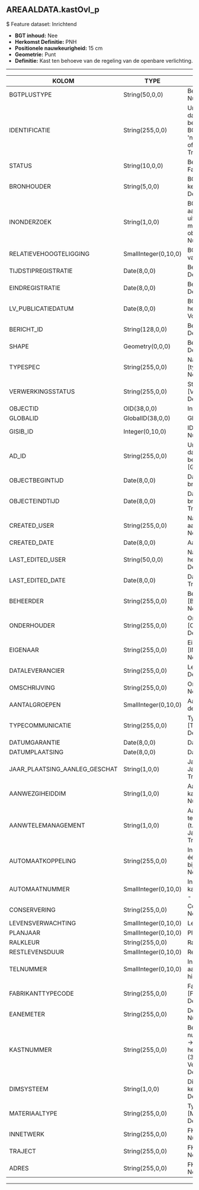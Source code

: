 ## AREAALDATA.kastOvl_p

$ Feature dataset: Inrichtend

* __BGT inhoud:__ Nee
* __Herkomst Definitie:__ PNH
* __Positionele nauwkeurigheid:__ 15 cm
* __Geometrie:__ Punt
* __Definitie:__ Kast ten behoeve van de regeling van de openbare verlichting.


***

|KOLOM                             |TYPE          	   |DEFINITIE|
|------                            |----          	   |-----    |
|BGTPLUSTYPE                       |String(50,0,0)     |Beschrijving - keuzelijst [typeKST] Nullable: False Default: None|
|IDENTIFICATIE                     |String(255,0,0)    |Uniek identificatienummer voor het object dat onveranderlijk is zolang het object bestaat: bevat indien van toepassing BGT/IMKL ID in format 'nl.imgeo/imkl.bronhouderscode.LokaalID' of anders: '00000'.LokaalID - Nullable: True Default: None|
|STATUS                            |String(10,0,0)     |Beschrijving - keuzelijst [status] Nullable: False Default: :bestaand|
|BRONHOUDER                        |String(5,0,0)      |BGT, De bronhoudercode van het object, keuzelijst [bronhouder] - Nullable: False Default: None|
|INONDERZOEK                       |String(1,0,0)      |BGT, Een aanduiding waarmee wordt aangegeven dat een onderzoek wordt uitgevoerd naar de juistheid van een of meer gegevens van het betreffende object: Ja/Nee, keuzelijst [jaNee] Nullable: False Default: N|
|RELATIEVEHOOGTELIGGING            |SmallInteger(0,10,0)|BGT, Aanduiding voor de relatieve hoogte van het object - Nullable: False Default: 0|
|TIJDSTIPREGISTRATIE               |Date(8,0,0)        |Beschrijving - keuzelijst [] Nullable: True Default: None|
|EINDREGISTRATIE                   |Date(8,0,0)        |Beschrijving - keuzelijst [] Nullable: True Default: None|
|LV_PUBLICATIEDATUM                |Date(8,0,0)        |BGT, Tijdstip waarop deze instantie van het object is opgenomen in de Landelijke Voorziening - Nullable: True|
|BERICHT_ID                        |String(128,0,0)    |Beschrijving - keuzelijst [] Nullable: True Default: None|
|SHAPE                             |Geometry(0,0,0)    |Beschrijving: - keuzelijst [] Nullable: True Default: None|
|TYPESPEC                            |String(255,0,0)    |Nadere typering van het object, keuzelijst [typeSpecKST] - Nullable: True Default: None|
|VERWERKINGSSTATUS                   |String(255,0,0)    |Status van de gegevens, keuzelijst [VERWERKINGSSTATUS] - Nullable: False Default: Nieuw|
|OBJECTID                            |OID(38,0,0)        |Interne ID ArcGIS - Nullable: False|
|GLOBALID                            |GlobalID(38,0,0)   |Global Unique Identifier - Nullable: False|
|GISIB_ID                            |Integer(0,10,0)    |ID beheer openbare ruimte (GISIB) - Nullable: True|
|AD_ID                               |String(255,0,0)    |Uniek identificatienummer voor het object dat onveranderlijk is zolang het object bestaat in Areaaldata: in format 'AD.[GUID]' - Nullable: False Default: None|
|OBJECTBEGINTIJD                     |Date(8,0,0)        |Datum waarop het object bij de bronhouder is ontstaan - Nullable: True|
|OBJECTEINDTIJD                      |Date(8,0,0)        |Datum waarop het object bij de bronhouder niet meer geldig is - Nullable: True|
|CREATED_USER                        |String(255,0,0)    |Naam van gebruiker die de rij heeft aangemaakt - Nullable: True Default: None|
|CREATED_DATE                        |Date(8,0,0)        |Aanmaakdatum - Nullable: True|
|LAST_EDITED_USER                    |String(50,0,0)     |Naam van gebruiker die de laatste mutatie heeft doorgevoerd - Nullable: True Default: None|
|LAST_EDITED_DATE                    |Date(8,0,0)        |Datum van de laatste mutatie - Nullable: True|
|BEHEERDER                           |String(255,0,0)    |Beheerder van het object, keuzelijst [BEHEERDER] - Nullable: True Default: None|
|ONDERHOUDER                         |String(255,0,0)    |Onderhouder van het object, keuzelijst [ONDERHOUDER] - Nullable: True Default: None|
|EIGENAAR                            |String(255,0,0)    |Eigenaar van het object, keuzelijst [INSTANTIE] - Nullable: True Default: None| 
|DATALEVERANCIER                     |String(255,0,0)    |Leverancier van de data - Nullable: True Default: None|
|OMSCHRIJVING                        |String(255,0,0)     |Omschrijving - Nullable: True Default: None|
|AANTALGROEPEN                       |SmallInteger(0,10,0)|Aantal elektriciteitsgroepen aanwezig in de kast - Nullable: True|
|TYPECOMMUNICATIE                    |String(255,0,0)     |Type Communicatie, keuzelijst [TYPE_COMMUNICATIE] - Nullable: True Default: None|
|DATUMGARANTIE                       |Date(8,0,0)         |Datum garantie - Nullable: True|
|DATUMPLAATSING                      |Date(8,0,0)         |Datum plaatsing - Nullable: True|
|JAAR_PLAATSING_AANLEG_GESCHAT       |String(1,0,0)       |Jaar plaatsing of aanleg is geschat: : Ja/Nee - keuzelijst [jaNee] - Nullable: True Default: N|
|AANWEZGIHEIDDIM                     |String(1,0,0)       |Aanwezigheid van een diminstallatie in de kast: Ja/Nee - keuzelijst [jaNee] - Nullable: True Default: N|
|AANWTELEMANAGEMENT                  |String(1,0,0)       |Aanwezigheid van een telemanagementvoorziening in de kast (t.b.v. het op afstand kunnen instellen): Ja/Nee - keuzelijst [jaNee] - Nullable: True Default: N|
|AUTOMAATKOPPELING                   |String(255,0,0)     |Indicatie of de automaat gekoppeld is aan één of meer andere automaten (met name bij LED-kasten) - Nullable: True Default: None|
|AUTOMAATNUMMER                      |SmallInteger(0,10,0)|Indien een automatenkoppeling: kastnummer van de gekoppelde automaat - Nullable: True Default: None|
|CONSERVERING                        |String(255,0,0)     |Conservering - Nullable: True Default: None|
|LEVENSVERWACHTING                   |SmallInteger(0,10,0)|Levensverwachting - Nullable: True|
|PLANJAAR                            |SmallInteger(0,10,0)|Planjaar - Nullable: True|
|RALKLEUR                            |String(255,0,0)     |Ralkleur - Nullable: True Default: None|
|RESTLEVENSDUUR                      |SmallInteger(0,10,0)|Restlevensduur - Nullable: True|
|TELNUMMER                           |SmallInteger(0,10,0)|Indien een telemanagementvoorziening aanwezig is: wat is het telefoonnummer hiervan - Nullable: True|
|FABRIKANTTYPECODE                   |String(255,0,0)     |Fabrikanttypecode, keuzelijst [FABRIKANT_TYPECODE] - Nullable: True Default: None|
|EANEMETER                           |String(255,0,0)     |De EAN-code vermeld op de meter - Nullable: True Default: None|
|KASTNUMMER                          |String(255,0,0)     |Bestaande uit 6 cijfers: de eerste drie het nummerdeel van het wegnummer (N201 -> 201), de laatste drie het nummer van het dichtstbijzijnde hectometerpaaltje (38,1 -> 381) = Installatienummer (zie Verlichtingsinstallatie) - Nullable: True Default: None|
|DIMSYSTEEM                          |String(1,0,0)       |Dimsysteem: Ja/Nee/Onbekend, keuzelijst [jaNeeOnbekend] Nullable: True Default: O|
|MATERIAALTYPE                       |String(255,0,0)     |Type materiaal, keuzelijst [MATERIAALTYPE] - Nullable: True Default: None|
|INNETWERK                           |String(255,0,0)     |FK naar utiliteitsNet_tbl (type OVL)- Nullable: True Default: None|
|TRAJECT                             |String(255,0,0)     |FK naar traject_v - Nullable: True Default: None|
|ADRES                               |String(255,0,0)     |FK naar adres_tbl - Nullable: True Default: None|


***
